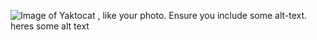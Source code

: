 ![Image of Yaktocat](https://octodex.github.com/images/yaktocat.png)
, like your photo. Ensure you include some alt-text. heres some alt text
